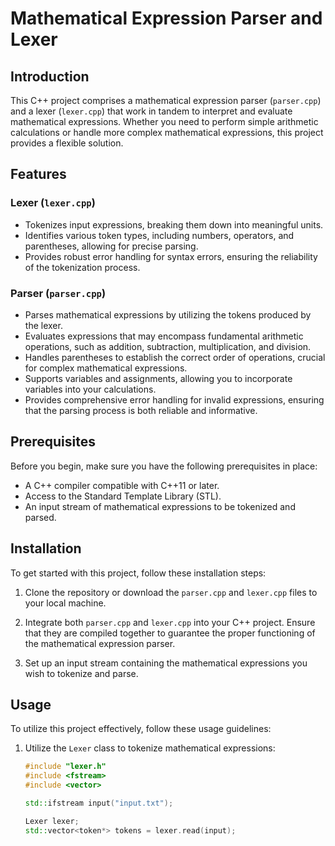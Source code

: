 # Mathematical Expression Parser and Lexer

## Introduction

This C++ project comprises a mathematical expression parser (`parser.cpp`) and a lexer (`lexer.cpp`) that work in tandem to interpret and evaluate mathematical expressions. Whether you need to perform simple arithmetic calculations or handle more complex mathematical expressions, this project provides a flexible solution.

## Features

### Lexer (`lexer.cpp`)

- Tokenizes input expressions, breaking them down into meaningful units.
- Identifies various token types, including numbers, operators, and parentheses, allowing for precise parsing.
- Provides robust error handling for syntax errors, ensuring the reliability of the tokenization process.

### Parser (`parser.cpp`)

- Parses mathematical expressions by utilizing the tokens produced by the lexer.
- Evaluates expressions that may encompass fundamental arithmetic operations, such as addition, subtraction, multiplication, and division.
- Handles parentheses to establish the correct order of operations, crucial for complex mathematical expressions.
- Supports variables and assignments, allowing you to incorporate variables into your calculations.
- Provides comprehensive error handling for invalid expressions, ensuring that the parsing process is both reliable and informative.

## Prerequisites

Before you begin, make sure you have the following prerequisites in place:

- A C++ compiler compatible with C++11 or later.
- Access to the Standard Template Library (STL).
- An input stream of mathematical expressions to be tokenized and parsed.

## Installation

To get started with this project, follow these installation steps:

1. Clone the repository or download the `parser.cpp` and `lexer.cpp` files to your local machine.

2. Integrate both `parser.cpp` and `lexer.cpp` into your C++ project. Ensure that they are compiled together to guarantee the proper functioning of the mathematical expression parser.

3. Set up an input stream containing the mathematical expressions you wish to tokenize and parse.

## Usage

To utilize this project effectively, follow these usage guidelines:

1. Utilize the `Lexer` class to tokenize mathematical expressions:

   ```cpp
   #include "lexer.h"
   #include <fstream>
   #include <vector>

   std::ifstream input("input.txt");

   Lexer lexer;
   std::vector<token*> tokens = lexer.read(input);
